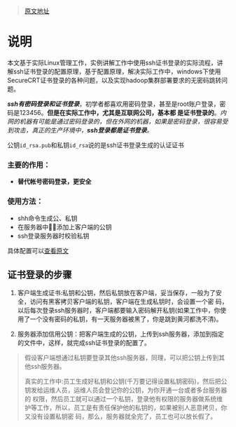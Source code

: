 > [原文地址](https://blog.csdn.net/diyxiaoshitou/article/details/52471097)

# 说明

本文基于实际Linux管理工作，实例讲解工作中使用ssh证书登录的实际流程，讲解ssh证书登录的配置原理，基于配置原理，解决实际工作中，windows下使用SecureCRT证书登录的各种问题，以及实现hadoop集群部署要求的无密码跳转问题。

_**ssh有密码登录和证书登录**_，初学者都喜欢用密码登录，甚至是root账户登录，密码是123456。**但是在实际工作中，尤其是互联网公司，基本都 是证书登录的**。_内网的机器有可能是通过密码登录的，但在外网的机器，如果是密码登录，很容易受到攻击，真正的生产环境中，**ssh登录都是证书登录**。_

公钥`id_rsa.pub`和私钥`id_rsa`说的是ssh证书登录生成的认证证书

### 主要的作用：
- **替代帐号密码登录，更安全**

### 使用方法：
- shh命令生成公、私钥
- 在服务器中添加上客户端的公钥
- ssh登录服务器时校验私钥

具体配置可以[查看原文](https://blog.csdn.net/diyxiaoshitou/article/details/52471097)

## 证书登录的步骤
1. 客户端生成证书:私钥和公钥，然后私钥放在客户端，妥当保存，一般为了安全，访问有黑客拷贝客户端的私钥，客户端在生成私钥时，会设置一个密 码，以后每次登录ssh服务器时，客户端都要输入密码解开私钥(如果工作中，你使用了一个没有密码的私钥，有一天服务器被黑了，你是跳到黄河都洗不清)。

2. 服务器添加信用公钥：把客户端生成的公钥，上传到ssh服务器，添加到指定的文件中，这样，就完成ssh证书登录的配置了。

> 假设客户端想通过私钥要登录其他ssh服务器，同理，可以把公钥上传到其他ssh服务器。
>
> 真实的工作中:员工生成好私钥和公钥(千万要记得设置私钥密码)，然后把公钥发给运维人员，运维人员会登记你的公钥，为你开通一台或者多台服务器的 权限，然后员工就可以通过一个私钥，登录他有权限的服务器做系统维护等工作，所以，员工是有责任保护他的私钥的，如果被别人恶意拷贝，你又没有设置私钥密 码，那么，服务器就全完了，员工也可以放长假了。
